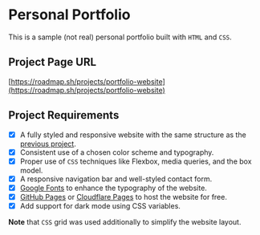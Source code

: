 # Personal Portfolio
This is a sample (not real) personal portfolio built with `HTML` and `CSS`.

## Project Page URL
[https://roadmap.sh/projects/portfolio-website](https://roadmap.sh/projects/portfolio-website)

## Project Requirements
- [x] A fully styled and responsive website with the same structure as the [previous project](https://github.com/gh-aam/basic-html-website).
- [x] Consistent use of a chosen color scheme and typography.
- [x] Proper use of `CSS` techniques like Flexbox, media queries, and the box model.
- [x] A responsive navigation bar and well-styled contact form.
- [x] [Google Fonts](https://fonts.google.com/) to enhance the typography of the website.
- [x] [GitHub Pages](https://pages.github.com/) or [Cloudflare Pages](https://pages.cloudflare.com/) to host the website for free.
- [x] Add support for dark mode using CSS variables.

**Note** that `CSS` grid was used additionally to simplify the website layout.